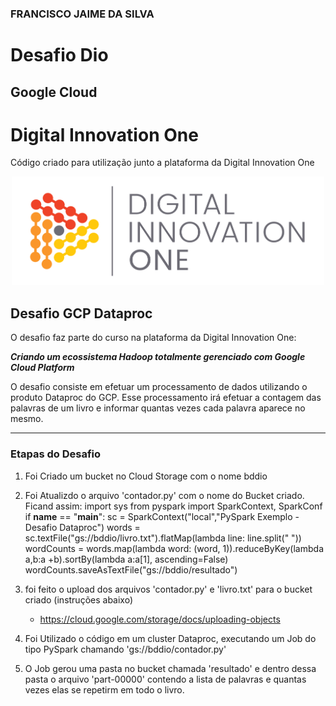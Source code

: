 ### FRANCISCO JAIME DA SILVA



# Desafio Dio
## Google Cloud
 

# Digital Innovation One

Código criado para utilização junto a plataforma da Digital Innovation One

<p align="center"><img src="./DIO.png" width="500"></p>

## Desafio GCP Dataproc

O desafio faz parte do curso na plataforma da Digital Innovation One:

__*Criando um ecossistema Hadoop totalmente gerenciado com Google Cloud Platform*__

O desafio consiste em efetuar um processamento de dados utilizando o produto Dataproc do GCP. Esse processamento irá efetuar a contagem das palavras de um livro e informar quantas vezes cada palavra aparece no mesmo.

---

### Etapas do Desafio

1. Foi Criado um bucket no Cloud Storage com o nome bddio
1. Foi Atualizdo o arquivo 'contador.py' com o nome do Bucket criado. Ficand assim:
  import sys
  from pyspark import SparkContext, SparkConf
  if __name__ == "__main__":
      sc = SparkContext("local","PySpark Exemplo - Desafio Dataproc")
      words = sc.textFile("gs://bddio/livro.txt").flatMap(lambda line: line.split(" "))
      wordCounts = words.map(lambda word: (word, 1)).reduceByKey(lambda a,b:a +b).sortBy(lambda a:a[1], ascending=False)
      wordCounts.saveAsTextFile("gs://bddio/resultado")
2. foi feito o upload dos arquivos 'contador.py' e 'livro.txt' para o bucket criado (instruções abaixo)
    - https://cloud.google.com/storage/docs/uploading-objects

1. Foi Utilizado o código em um cluster Dataproc, executando um Job do tipo PySpark chamando 'gs://bddio/contador.py'
1. O Job gerou uma pasta no bucket chamada 'resultado' e dentro dessa pasta o arquivo 'part-00000' contendo a lista de palavras e quantas vezes elas se repetirm em todo o livro.


